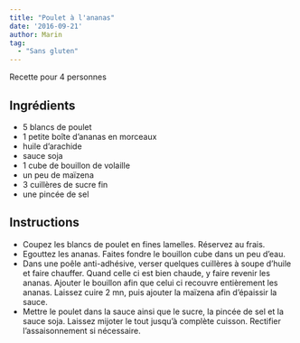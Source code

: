 ```yaml
---
title: "Poulet à l'ananas"
date: '2016-09-21'
author: Marin
tag: 
  - "Sans gluten"
---
```

Recette pour 4 personnes

## Ingrédients
- 5 blancs de poulet
- 1 petite boîte d’ananas en morceaux
- huile d’arachide
- sauce soja
- 1 cube de bouillon de volaille
- un peu de maïzena
- 3 cuillères de sucre fin
- une pincée de sel

## Instructions
- Coupez les blancs de poulet en fines lamelles. Réservez au frais.
- Egouttez les ananas. Faites fondre le bouillon cube dans un peu d’eau.
- Dans une poêle anti-adhésive, verser quelques cuillères à soupe d’huile et faire chauffer. Quand celle ci est bien chaude, y faire revenir les ananas. Ajouter le bouillon afin que celui ci recouvre entièrement les ananas. Laissez cuire 2 mn, puis ajouter la maïzena afin d’épaissir la sauce.
- Mettre le poulet dans la sauce ainsi que le sucre, la pincée de sel et la sauce soja. Laissez mijoter le tout jusqu’à complète cuisson. Rectifier l’assaisonnement si nécessaire.

